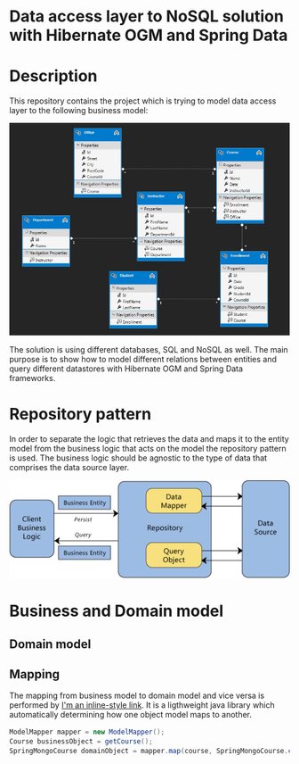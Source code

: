 Data access layer to NoSQL solution with Hibernate OGM and Spring Data
===========

# Description 

This repository contains the project which is trying to model data access layer to the following business model:

![Alt text](/README/image/entities.jpg?raw=true "Business model")

The solution is using different databases, SQL and NoSQL as well. The main purpose is to show how to model different relations between entities and query different datastores with Hibernate OGM and Spring Data frameworks.

# Repository pattern

In order to separate the logic that retrieves the data and maps it to the entity model from the business logic that acts on the model the repository pattern is used. The business logic should be agnostic to the type of data that comprises the data source layer.

![Alt text](/README/image/repository-pattern.png?raw=true "Repository pattern")

# Business and Domain model

## Domain model

## Mapping

The mapping from business model to domain model and vice versa is performed by [I'm an inline-style link](http://modelmapper.org/). It is a ligthweight java library which automatically determining how one object model maps to another.

```java 
ModelMapper mapper = new ModelMapper();
Course businessObject = getCourse();
SpringMongoCourse domainObject = mapper.map(course, SpringMongoCourse.class));
```